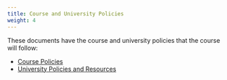```yaml
---
title: Course and University Policies
weight: 4
---
```

These documents have the course and university policies that the course will follow:
- [Course Policies](course-policies.pdf)
- [University Policies and Resources](university-policies.pdf)
